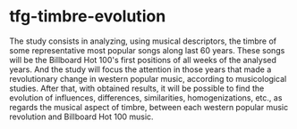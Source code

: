 # tfg-timbre-evolution
The study consists in analyzing, using musical descriptors, the timbre of some representative most popular songs along last 60 years. These songs will be the Billboard Hot 100's first positions of all weeks of the analysed years. And the study will focus the attention in those years that made a revolutionary change in western popular music, according to musicological studies. After that, with obtained results, it will be possible to find the evolution of influences, differences, similarities, homogenizations, etc., as regards the musical aspect of timbre, between each western popular music revolution and Billboard Hot 100 music.
